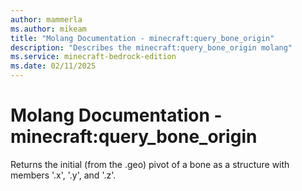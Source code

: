 ```yaml
---
author: mammerla
ms.author: mikeam
title: "Molang Documentation - minecraft:query_bone_origin"
description: "Describes the minecraft:query_bone_origin molang"
ms.service: minecraft-bedrock-edition
ms.date: 02/11/2025 
---
```


# Molang Documentation - minecraft:query_bone_origin

Returns the initial (from the .geo) pivot of a bone as a structure with members '.x', '.y', and '.z'.
